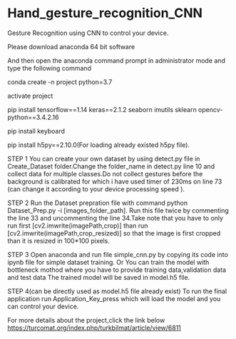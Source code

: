 # Hand_gesture_recognition_CNN
Gesture Recognition using CNN to control your device.

Please download anaconda  64 bit software 

And then open the anaconda command prompt in administrator mode and type the following command

conda create -n project python=3.7

activate project 

pip install tensorflow==1.14 keras==2.1.2 seaborn imutils sklearn opencv-python==3.4.2.16

pip install keyboard

pip install h5py==2.10.0(For loading already existed h5py file).



STEP 1
You can create your own dataset by using detect.py file in Create_Dataset folder.Change the folder_name in detect.py line 10 and collect data for multiple classes.Do not collect gestures before the background is calibrated for which i have used timer of 230ms on line 73 (can change it according to your device processing speed ).

STEP 2
Run the Dataset prepration file with command python Dataset_Prep.py -i [images_folder_path].
Run this file twice by commenting the line 33 and uncommenting the line 34.Take note that you have to only run first [cv2.imwrite(imagePath,crop)] than run  [cv2.imwrite(imagePath,crop_resized)] so that the image is first cropped than it is resized in 100*100 pixels.

STEP 3
Open anaconda and run file simple_cnn.py by copying its code into ipynb file for simple dataset training.
Or You can train the model with bottleneck mothod where you have to provide training data,validation data and test data 
The trained model will be saved in model.h5 file.

STEP 4(can be directly used as model.h5 file already exist)
To run the final application run Application_Key_press which will load the model and you can control your device.


For more details about the project,click the link below
https://turcomat.org/index.php/turkbilmat/article/view/6811






